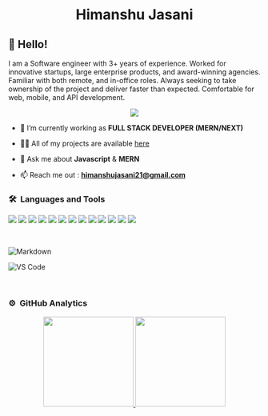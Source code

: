 <h1 align="center">Himanshu Jasani</h1>

## 👋 Hello! 
I am a Software engineer with 3+ years of experience.  Worked for innovative startups, large enterprise products, and award-winning agencies.  Familiar with both remote, and in-office roles.  Always seeking to take ownership of the project and deliver faster than expected.  Comfortable for web, mobile, and API development.


<p align="center">
  <img src="https://komarev.com/ghpvc/?username=himasnhuJasani&color=blueviolet&style=flat">
 </p>

- 🌱 I’m currently working as **FULL STACK DEVELOPER (MERN/NEXT)**

- 👨‍💻 All of my projects are available [here](https://himanshu-jasani.netlify.app/)

- 💬 Ask me about **Javascript** & **MERN**

- 📫 Reach me out : **himanshujasani21@gmail.com**

### 🛠 &nbsp;Languages and Tools

![](https://img.shields.io/badge/-JavaScript-%23F7DF1C?style=for-the-badge&logo=javascript&logoColor=000000&labelColor=%23F7DF1C&color=%23FFCE5A)
![](https://img.shields.io/badge/-HTML5-%23E44D27?style=for-the-badge&logo=html5&logoColor=ffffff)
![](https://img.shields.io/badge/-CSS3-%231572B6?style=for-the-badge&logo=css3)
![](https://img.shields.io/badge/-Sass-%23CC6699?style=for-the-badge&logo=sass&logoColor=ffffff)
![](https://img.shields.io/badge/jQuery-0769AD?style=for-the-badge&logo=jquery&logoColor=white)
![](https://img.shields.io/badge/-React-61DAFB?style=for-the-badge&logo=react&logoColor=ffffff)
![](https://img.shields.io/badge/Tailwind_CSS-38B2AC?style=for-the-badge&logo=tailwind-css&logoColor=white)
![](https://img.shields.io/badge/-Git-%23F05032?style=for-the-badge&logo=git&logoColor=%23ffffff)
![](https://img.shields.io/badge/-GitHub-181717?style=for-the-badge&logo=github)
![](https://img.shields.io/badge/-Nodejs-339933?style=for-the-badge&logo=Node.js&logoColor=ffffff)
![](https://img.shields.io/badge/-npm-CB3837?style=for-the-badge&logo=npm)
![](https://img.shields.io/badge/-Firebase-FFCA28?style=for-the-badge&logo=firebase&logoColor=ffffff)
![](https://img.shields.io/badge/MongoDB-4EA94B?style=for-the-badge&logo=mongodb&logoColor=white)

<br>

![Markdown](https://img.shields.io/badge/Markdown-000000?style=for-the-badge&logo=markdown&logoColor=white)

![VS Code](http://img.shields.io/badge/-VS%20Code-007ACC?style=for-the-badge&logo=visual-studio-code&logoColor=ffffff)

<br/>

### ⚙️ &nbsp;GitHub Analytics

<p align="center">

<a href="https://github.com/himasnhuJasani">

  <img height="180em" src="https://github-readme-stats-eight-theta.vercel.app/api?username=himasnhuJasani&show_icons=true&theme=algolia&include_all_commits=true&count_private=true"/>

  <img height="180em" src="https://github-readme-stats-eight-theta.vercel.app/api/top-langs/?username=himasnhuJasani&layout=compact&langs_count=8&theme=algolia"/>

</a>

</p>
